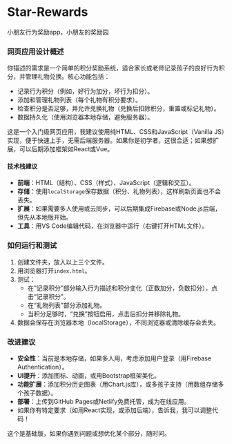# Star-Rewards
小朋友行为奖励app，小朋友的奖励园


### 网页应用设计概述

你描述的需求是一个简单的积分奖励系统，适合家长或老师记录孩子的良好行为积分，并管理礼物兑换。核心功能包括：
- 记录行为积分（例如，好行为加分，坏行为扣分）。
- 添加和管理礼物列表（每个礼物有积分要求）。
- 检查积分是否足够，并允许兑换礼物（兑换后扣除积分，重置或标记礼物）。
- 数据持久化（使用浏览器本地存储，避免服务器）。

这是一个入门级网页应用，我建议使用纯HTML、CSS和JavaScript（Vanilla JS）实现，便于快速上手，无需后端服务器。如果你是初学者，这很合适；如果想扩展，可以后期添加框架如React或Vue。

#### 技术栈建议
- **前端**：HTML（结构）、CSS（样式）、JavaScript（逻辑和交互）。
- **存储**：使用`localStorage`保存数据（积分、礼物列表），这样刷新页面也不会丢失。
- **扩展**：如果需要多人使用或云同步，可以后期集成Firebase或Node.js后端，但先从本地版开始。
- **工具**：用VS Code编辑代码，在浏览器中运行（右键打开HTML文件）。

### 如何运行和测试
1. 创建文件夹，放入以上三个文件。
2. 用浏览器打开`index.html`。
3. 测试：
   - 在“记录积分”部分输入行为描述和积分变化（正数加分，负数扣分），点击“记录积分”。
   - 在“礼物列表”部分添加礼物。
   - 当积分足够时，“兑换”按钮启用，点击后扣分并移除礼物。
4. 数据会保存在浏览器本地（localStorage），不同浏览器或清除缓存会丢失。

### 改进建议
- **安全性**：当前是本地存储，如果多人用，考虑添加用户登录（用Firebase Authentication）。
- **UI提升**：添加图标、动画，或用Bootstrap框架美化。
- **功能扩展**：添加积分历史图表（用Chart.js库），或多孩子支持（用数组存储多个孩子数据）。
- **部署**：上传到GitHub Pages或Netlify免费托管，成为在线应用。
- 如果你有特定要求（如用React实现，或添加后端），告诉我，我可以调整代码！

这个是基础版，如果你遇到问题或想优化某个部分，随时问。
